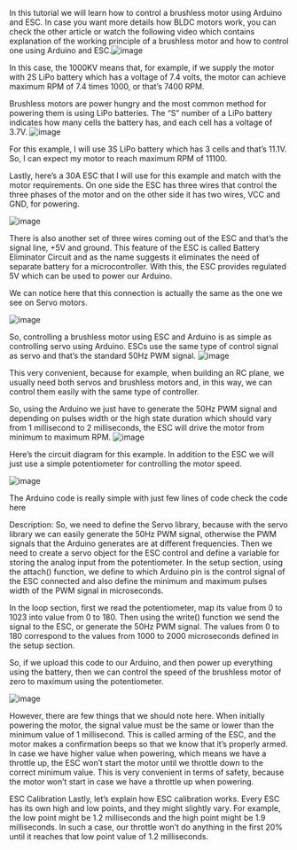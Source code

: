In this tutorial we will learn how to control a brushless motor using Arduino and ESC. In case you want more details how BLDC motors work, you can check the other article or watch the following video which contains explanation of the working principle of a brushless motor and how to control one using Arduino and ESC.![image](https://user-images.githubusercontent.com/109545803/182963372-fdd62acb-1190-4858-ad6f-3b39792ace1d.png)



In this case, the 1000KV means that, for example, if we supply the motor with 2S LiPo battery which has a voltage of 7.4 volts, the motor can achieve maximum RPM of 7.4 times 1000, or that’s 7400 RPM.

Brushless motors are power hungry and the most common method for powering them is using LiPo batteries. The “S” number of a LiPo battery indicates how many cells the battery has, and each cell has a voltage of 3.7V.
![image](https://user-images.githubusercontent.com/109545803/182963515-03c4b111-a20f-44e1-81a8-2a1f6e9eb347.png)

For this example, I will use 3S LiPo battery which has 3 cells and that’s 11.1V. So, I can expect my motor to reach maximum RPM of 11100.

Lastly, here’s a 30A ESC that I will use for this example and match with the motor requirements. On one side the ESC has three wires that control the three phases of the motor and on the other side it has two wires, VCC and GND, for powering.

![image](https://user-images.githubusercontent.com/109545803/182963819-b054e9c9-c7f6-4cba-9b22-14581a0f42b2.png)

There is also another set of three wires coming out of the ESC and that’s the signal line, +5V and ground. This feature of the ESC is called Battery Eliminator Circuit and as the name suggests it eliminates the need of separate battery for a microcontroller. With this, the ESC provides regulated 5V which can be used to power our Arduino.

We can notice here that this connection is actually the same as the one we see on Servo motors.

![image](https://user-images.githubusercontent.com/109545803/182963902-4ba91ed3-53b7-4331-84f0-8e7cd5bcb992.png)

So, controlling a brushless motor using ESC and Arduino is as simple as controlling servo using Arduino. ESCs use the same type of control signal as servo and that’s the standard 50Hz PWM signal.
![image](https://user-images.githubusercontent.com/109545803/182963998-1d951b5d-e36a-4be5-8fb1-99332c315388.png)

This very convenient, because for example, when building an RC plane, we usually need both servos and brushless motors and, in this way, we can control them easily with the same type of controller.

So, using the Arduino we just have to generate the 50Hz PWM signal and depending on pulses width or the high state duration which should vary from 1 millisecond to 2 milliseconds, the ESC will drive the motor from minimum to maximum RPM.
![image](https://user-images.githubusercontent.com/109545803/182964027-8a083a4a-13ad-4959-a2fe-eb78810a2402.png)

Here’s the circuit diagram for this example. In addition to the ESC we will just use a simple potentiometer for controlling the motor speed.

![image](https://user-images.githubusercontent.com/109545803/182964067-c9c31c47-e85c-48fd-a5ad-45b0691c474e.png)

The Arduino code is really simple with just few lines of code check the code here

Description: So, we need to define the Servo library, because with the servo library we can easily generate the 50Hz PWM signal, otherwise the PWM signals that the Arduino generates are at different frequencies. Then we need to create a servo object for the ESC control and define a variable for storing the analog input from the potentiometer. In the setup section, using the attach() function, we define to which Arduino pin is the control signal of the ESC connected and also define the minimum and maximum pulses width of the PWM signal in microseconds.

In the loop section, first we read the potentiometer, map its value from 0 to 1023 into value from 0 to 180. Then using the write() function we send the signal to the ESC, or generate the 50Hz PWM signal. The values from 0 to 180 correspond to the values from 1000 to 2000 microseconds defined in the setup section.

So, if we upload this code to our Arduino, and then power up everything using the battery, then we can control the speed of the brushless motor of zero to maximum using the potentiometer.

![image](https://user-images.githubusercontent.com/109545803/182964098-afa1a675-0072-4010-a72f-18dc9e4a9997.png)

However, there are few things that we should note here. When initially powering the motor, the signal value must be the same or lower than the minimum value of 1 millisecond. This is called arming of the ESC, and the motor makes a confirmation beeps so that we know that it’s properly armed. In case we have higher value when powering, which means we have a throttle up, the ESC won’t start the motor until we throttle down to the correct minimum value. This is very convenient in terms of safety, because the motor won’t start in case we have a throttle up when powering.

ESC Calibration
Lastly, let’s explain how ESC calibration works. Every ESC has its own high and low points, and they might slightly vary. For example, the low point might be 1.2 milliseconds and the high point might be 1.9 milliseconds. In such a case, our throttle won’t do anything in the first 20% until it reaches that low point value of 1.2 milliseconds.
